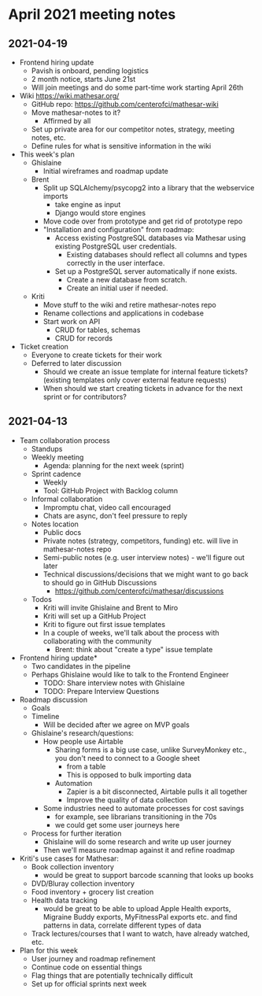 # April 2021 meeting notes

## 2021-04-19
- Frontend hiring update
    - Pavish is onboard, pending logistics
    - 2 month notice, starts June 21st
    - Will join meetings and do some part-time work starting April 26th
- Wiki https://wiki.mathesar.org/
    - GitHub repo: https://github.com/centerofci/mathesar-wiki
    - Move mathesar-notes to it?
        - Affirmed by all
    - Set up private area for our competitor notes, strategy, meeting notes, etc.
    - Define rules for what is sensitive information in the wiki
- This week's plan
    - Ghislaine
        - Initial wireframes and roadmap update
    - Brent
        - Split up SQLAlchemy/psycopg2 into a library that the webservice imports
            - take engine as input
            - Django would store engines
        - Move code over from prototype and get rid of prototype repo
        - "Installation and configuration" from roadmap:
            - Access existing PostgreSQL databases via Mathesar using existing PostgreSQL user credentials.
                - Existing databases should reflect all columns and types correctly in the user interface.
            - Set up a PostgreSQL server automatically if none exists.
                - Create a new database from scratch.
                - Create an initial user if needed.
    - Kriti
        - Move stuff to the wiki and retire mathesar-notes repo
        - Rename collections and applications in codebase
        - Start work on API
            - CRUD for tables, schemas
            - CRUD for records
- Ticket creation
    - Everyone to create tickets for their work
    - Deferred to later discussion
        - Should we create an issue template for internal feature tickets? (existing templates only cover external feature requests)
        - When should we start creating tickets in advance for the next sprint or for contributors?

## 2021-04-13
- Team collaboration process
    - Standups
    - Weekly meeting
        - Agenda: planning for the next week (sprint)
    - Sprint cadence
        - Weekly
        - Tool: GitHub Project with Backlog column
    - Informal collaboration
        - Impromptu chat, video call encouraged
        - Chats are async, don't feel pressure to reply
    - Notes location
        - Public docs
        - Private notes (strategy, competitors, funding) etc. will live in mathesar-notes repo
        - Semi-public notes (e.g. user interview notes) - we'll figure out later
        - Technical discussions/decisions that we might want to go back to should go in GitHub Discussions
            - https://github.com/centerofci/mathesar/discussions
    - Todos
        - Kriti will invite Ghislaine and Brent to Miro
        - Kriti will set up a GitHub Project
        - Kriti to figure out first issue templates
        - In a couple of weeks, we'll talk about the process with collaborating with the community
            - Brent: think about "create a type" issue template
- Frontend hiring update*
    - Two candidates in the pipeline
    - Perhaps Ghislaine would like to talk to the Frontend Engineer
        - TODO: Share interview notes with Ghislaine
        - TODO: Prepare Interview Questions
- Roadmap discussion
    - Goals
    - Timeline
        - Will be decided after we agree on MVP goals
    - Ghislaine's research/questions:
        - How people use Airtable
            - Sharing forms is a big use case, unlike SurveyMonkey etc., you don't need to connect to a Google sheet
                - from a table
                - This is opposed to bulk importing data
            - Automation
                - Zapier is a bit disconnected, Airtable pulls it all together
                - Improve the quality of data collection
        - Some industries need to automate processes for cost savings
            - for example, see librarians transitioning in the 70s
            - we could get some user journeys here
    - Process for further iteration
        - Ghislaine will do some research and write up user journey
        - Then we'll measure roadmap against it and refine roadmap
- Kriti's use cases for Mathesar:
    - Book collection inventory
        - would be great to support barcode scanning that looks up books
    - DVD/Bluray collection inventory
    - Food inventory + grocery list creation
    - Health data tracking
        - would be great to be able to upload Apple Health exports, Migraine Buddy exports, MyFitnessPal exports etc. and find patterns in data, correlate different types of data
    - Track lectures/courses that I want to watch, have already watched, etc.
- Plan for this week
    - User journey and roadmap refinement
    - Continue code on essential things
    - Flag things that are potentially technically difficult
    - Set up for official sprints next week
